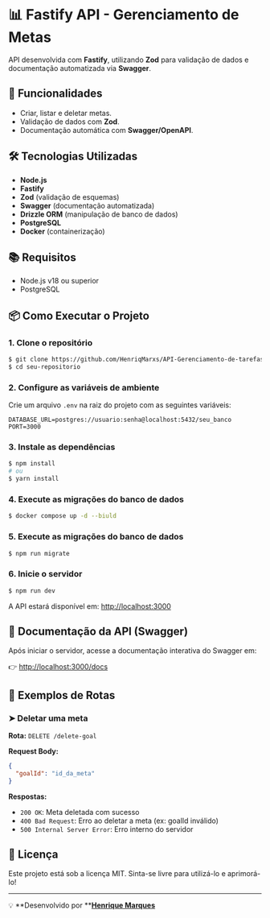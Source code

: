 # 📊 Fastify API - Gerenciamento de Metas

API desenvolvida com **Fastify**, utilizando **Zod** para validação de dados e documentação automatizada via **Swagger**.

## 🚀 Funcionalidades

- Criar, listar e deletar metas.
- Validação de dados com **Zod**.
- Documentação automática com **Swagger/OpenAPI**.

## 🛠️ Tecnologias Utilizadas

- **Node.js**
- **Fastify**
- **Zod** (validação de esquemas)
- **Swagger** (documentação automatizada)
- **Drizzle ORM** (manipulação de banco de dados)
- **PostgreSQL**
- **Docker** (containerização)


## 📚 Requisitos

- Node.js v18 ou superior
- PostgreSQL

## 📦 Como Executar o Projeto

### 1. Clone o repositório

```bash
$ git clone https://github.com/HenriqMarxs/API-Gerenciamento-de-tarefas.git
$ cd seu-repositorio
```

### 2. Configure as variáveis de ambiente

Crie um arquivo `.env` na raiz do projeto com as seguintes variáveis:

```env
DATABASE_URL=postgres://usuario:senha@localhost:5432/seu_banco
PORT=3000
```

### 3. Instale as dependências

```bash
$ npm install
# ou
$ yarn install
```
### 4. Execute as migrações do banco de dados

```bash
$ docker compose up -d --biuld
```

### 5. Execute as migrações do banco de dados

```bash
$ npm run migrate
```

### 6. Inicie o servidor

```bash
$ npm run dev
```

A API estará disponível em: [http://localhost:3000](http://localhost:3000)

## 📖 Documentação da API (Swagger)

Após iniciar o servidor, acesse a documentação interativa do Swagger em:

👉 [http://localhost:3000/docs](http://localhost:3000/docs)

## 📌 Exemplos de Rotas

### ➤ Deletar uma meta

**Rota:** `DELETE /delete-goal`

**Request Body:**

```json
{
  "goalId": "id_da_meta"
}
```

**Respostas:**

- `200 OK`: Meta deletada com sucesso
- `400 Bad Request`: Erro ao deletar a meta (ex: goalId inválido)
- `500 Internal Server Error`: Erro interno do servidor



## 📄 Licença

Este projeto está sob a licença MIT. Sinta-se livre para utilizá-lo e aprimorá-lo!

---

💡 \*\*Desenvolvido por \*\*[**Henrique Marques**](https://github.com/HenriqMarxs)

